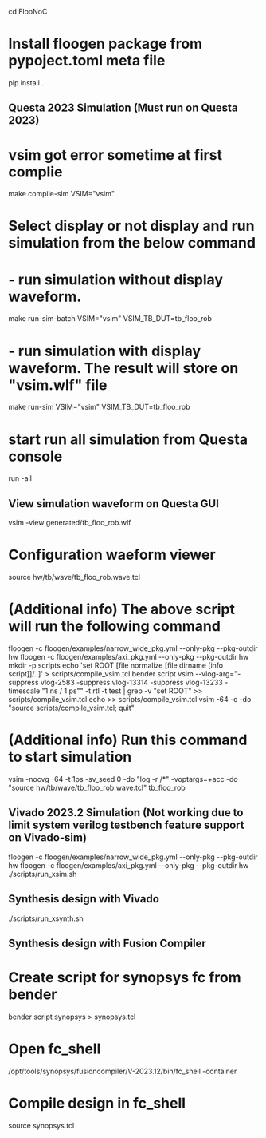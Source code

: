 
cd FlooNoC

# Install floogen package from pypoject.toml meta file
pip install .

## Questa 2023 Simulation (Must run on Questa 2023)
# vsim got error sometime at first complie
make compile-sim VSIM="vsim"
# Select display or not display and run simulation from the below command
# - run simulation without display waveform. 
make run-sim-batch VSIM="vsim" VSIM_TB_DUT=tb_floo_rob
# - run simulation with display waveform. The result will store on "vsim.wlf" file
make run-sim VSIM="vsim" VSIM_TB_DUT=tb_floo_rob
# start run all simulation from Questa console
run -all

## View simulation waveform on Questa GUI
vsim -view generated/tb_floo_rob.wlf
# Configuration waeform viewer
source hw/tb/wave/tb_floo_rob.wave.tcl

# (Additional info) The above script will run the following command
floogen -c floogen/examples/narrow_wide_pkg.yml --only-pkg --pkg-outdir hw 
floogen -c floogen/examples/axi_pkg.yml --only-pkg --pkg-outdir hw 
mkdir -p scripts
echo 'set ROOT [file normalize [file dirname [info script]]/..]' > scripts/compile_vsim.tcl
bender script vsim --vlog-arg="-suppress vlog-2583 -suppress vlog-13314 -suppress vlog-13233 -timescale \"1 ns / 1 ps\"" -t rtl -t test | grep -v "set ROOT" >> scripts/compile_vsim.tcl
echo >> scripts/compile_vsim.tcl
vsim -64 -c -do "source scripts/compile_vsim.tcl; quit"
# (Additional info) Run this command to start simulation
vsim -nocvg -64 -t 1ps -sv_seed 0 -do "log -r /*" -voptargs=+acc -do "source hw/tb/wave/tb_floo_rob.wave.tcl" tb_floo_rob

## Vivado 2023.2 Simulation (Not working due to limit system verilog testbench feature support on Vivado-sim)
floogen -c floogen/examples/narrow_wide_pkg.yml --only-pkg --pkg-outdir hw 
floogen -c floogen/examples/axi_pkg.yml --only-pkg --pkg-outdir hw 
./scripts/run_xsim.sh

## Synthesis design with Vivado
./scripts/run_xsynth.sh

## Synthesis design with Fusion Compiler
# Create script for synopsys fc from bender
bender script synopsys > synopsys.tcl
# Open fc_shell
/opt/tools/synopsys/fusioncompiler/V-2023.12/bin/fc_shell -container
# Compile design in fc_shell
source synopsys.tcl
